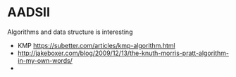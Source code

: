 # AADSII
Algorithms and data structure is  interesting

- KMP https://subetter.com/articles/kmp-algorithm.html
- http://jakeboxer.com/blog/2009/12/13/the-knuth-morris-pratt-algorithm-in-my-own-words/
- 
